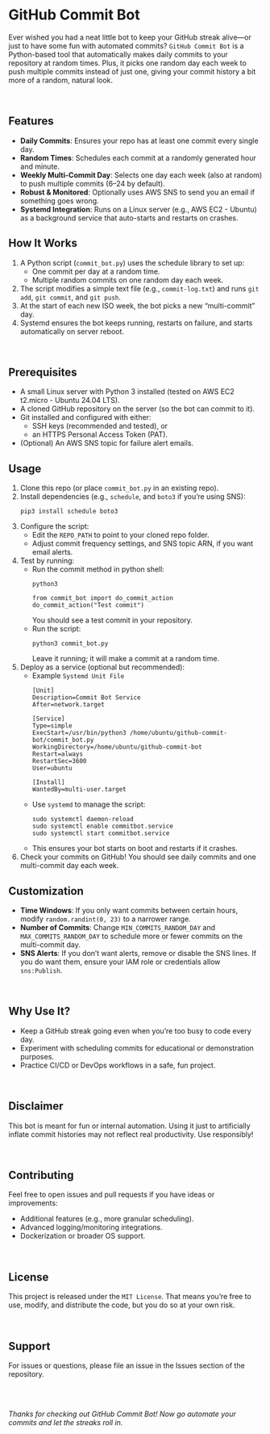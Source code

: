 # **GitHub Commit Bot**
Ever wished you had a neat little bot to keep your GitHub streak alive—or just to have some fun with automated commits? `GitHub Commit Bot` is a Python-based tool that automatically makes daily commits to your repository at random times. Plus, it picks one random day each week to push multiple commits instead of just one, giving your commit history a bit more of a random, natural look.

<br/>

## **Features**
- **Daily Commits**: Ensures your repo has at least one commit every single day.
- **Random Times**: Schedules each commit at a randomly generated hour and minute.
- **Weekly Multi-Commit Day**: Selects one day each week (also at random) to push multiple commits (6–24 by default).
- **Robust & Monitored**: Optionally uses AWS SNS to send you an email if something goes wrong.
- **Systemd Integration**: Runs on a Linux server (e.g., AWS EC2 - Ubuntu) as a background service that auto-starts and restarts on crashes.

## **How It Works**
1. A Python script (`commit_bot.py`) uses the schedule library to set up:
   - One commit per day at a random time.
   - Multiple random commits on one random day each week.
2. The script modifies a simple text file (e.g., `commit-log.txt`) and runs `git add`, `git commit`, and `git push`.
3. At the start of each new ISO week, the bot picks a new “multi-commit” day.
4. Systemd ensures the bot keeps running, restarts on failure, and starts automatically on server reboot.

<br/>

## **Prerequisites**
- A small Linux server with Python 3 installed (tested on AWS EC2 t2.micro - Ubuntu 24.04 LTS).
- A cloned GitHub repository on the server (so the bot can commit to it).
- Git installed and configured with either:
  - SSH keys (recommended and tested), or
  - an HTTPS Personal Access Token (PAT).
- (Optional) An AWS SNS topic for failure alert emails.

## **Usage**
1. Clone this repo (or place `commit_bot.py` in an existing repo).
2. Install dependencies (e.g., `schedule`, and `boto3` if you’re using SNS):
   ```
   pip3 install schedule boto3
   ```
3. Configure the script:
   - Edit the `REPO_PATH` to point to your cloned repo folder.
   - Adjust commit frequency settings, and SNS topic ARN, if you want email alerts.
4. Test by running:
   - Run the commit method in python shell:
     ```
     python3
     ```
        ```
        from commit_bot import do_commit_action
        do_commit_action("Test commit")
        ```
     You should see a test commit in your repository.
   - Run the script:
     ```
     python3 commit_bot.py
     ```
     Leave it running; it will make a commit at a random time.
5. Deploy as a service (optional but recommended):
   - Example `Systemd Unit File`
     ```
     [Unit]
     Description=Commit Bot Service
     After=network.target

     [Service]
     Type=simple
     ExecStart=/usr/bin/python3 /home/ubuntu/github-commit-bot/commit_bot.py
     WorkingDirectory=/home/ubuntu/github-commit-bot
     Restart=always
     RestartSec=3600
     User=ubuntu

     [Install]
     WantedBy=multi-user.target
     ```
   - Use `systemd` to manage the script:
     ```
     sudo systemctl daemon-reload
     sudo systemctl enable commitbot.service
     sudo systemctl start commitbot.service
     ```
   - This ensures your bot starts on boot and restarts if it crashes.
6. Check your commits on GitHub! You should see daily commits and one multi-commit day each week.

## **Customization**
- **Time Windows**: If you only want commits between certain hours, modify `random.randint(0, 23)` to a narrower range.
- **Number of Commits**: Change `MIN_COMMITS_RANDOM_DAY` and `MAX_COMMITS_RANDOM_DAY` to schedule more or fewer commits on the multi-commit day.
- **SNS Alerts**: If you don’t want alerts, remove or disable the SNS lines. If you do want them, ensure your IAM role or credentials allow `sns:Publish`.

<br/>

## **Why Use It?**
- Keep a GitHub streak going even when you’re too busy to code every day.
- Experiment with scheduling commits for educational or demonstration purposes.
- Practice CI/CD or DevOps workflows in a safe, fun project.

<br/>

## **Disclaimer**
This bot is meant for fun or internal automation. Using it just to artificially inflate commit histories may not reflect real productivity. Use responsibly!

<br/>

## **Contributing**
Feel free to open issues and pull requests if you have ideas or improvements:
- Additional features (e.g., more granular scheduling).
- Advanced logging/monitoring integrations.
- Dockerization or broader OS support.

<br/>

## **License**
This project is released under the `MIT License`. That means you’re free to use, modify, and distribute the code, but you do so at your own risk.

<br/>

## **Support**
For issues or questions, please file an issue in the Issues section of the repository.

<br/>
<br/>

_Thanks for checking out GitHub Commit Bot! Now go automate your commits and let the streaks roll in._
